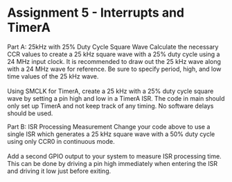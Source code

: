 # Assignment 5 - Interrupts and TimerA
Part A: 25kHz with 25% Duty Cycle Square Wave
Calculate the necessary CCR values to create a 25 kHz square wave with a 25% duty cycle
using a 24 MHz input clock. It is recommended to draw out the 25 kHz wave along with a 24
MHz wave for reference. Be sure to specify period, high, and low time values of the 25 kHz wave. <br /><br />
Using SMCLK for TimerA, create a 25 kHz with a 25% duty cycle square wave by setting a pin
high and low in a TimerA ISR. The code in main should only set up TimerA and not keep track
of any timing. No software delays should be used.

Part B: ISR Processing Measurement
Change your code above to use a single ISR which generates a 25 kHz square wave with a 50%
duty cycle using only CCR0 in continuous mode.<br /><br />
Add a second GPIO output to your system to measure ISR processing time. This can be done
by driving a pin high immediately when entering the ISR and driving it low just before exiting.
